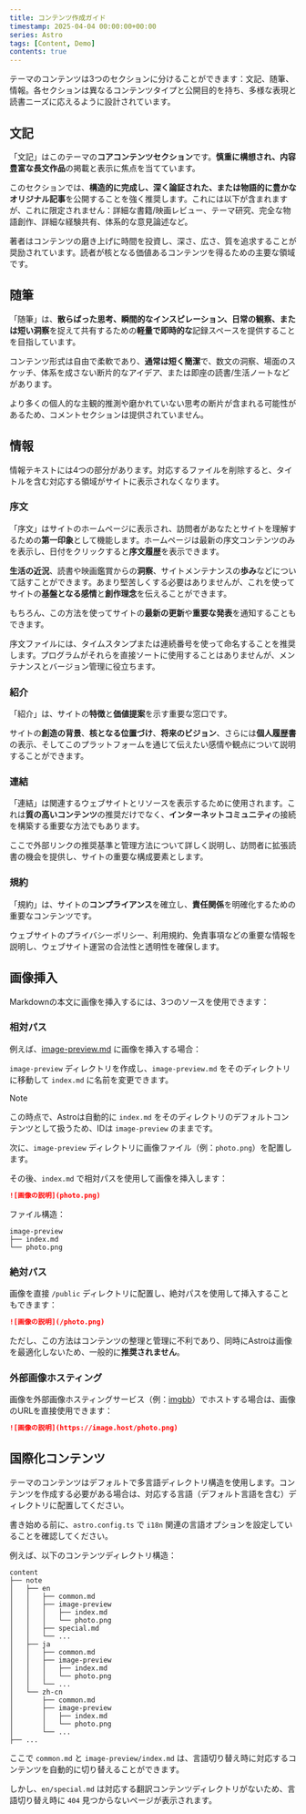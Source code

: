 ```yaml
---
title: コンテンツ作成ガイド
timestamp: 2025-04-04 00:00:00+00:00
series: Astro
tags: [Content, Demo]
contents: true
---
```


テーマのコンテンツは3つのセクションに分けることができます：文記、随筆、情報。各セクションは異なるコンテンツタイプと公開目的を持ち、多様な表現と読書ニーズに応えるように設計されています。

## 文記

「文記」はこのテーマの**コアコンテンツセクション**です。**慎重に構想され、内容豊富な長文作品**の掲載と表示に焦点を当てています。

このセクションでは、**構造的に完成し、深く論証された、または物語的に豊かなオリジナル記事**を公開することを強く推奨します。これには以下が含まれますが、これに限定されません：詳細な書籍/映画レビュー、テーマ研究、完全な物語創作、詳細な経験共有、体系的な意見論述など。

著者はコンテンツの磨き上げに時間を投資し、深さ、広さ、質を追求することが奨励されています。読者が核となる価値あるコンテンツを得るための主要な領域です。

## 随筆

「随筆」は、**散らばった思考、瞬間的なインスピレーション、日常の観察、または短い洞察**を捉えて共有するための**軽量で即時的な**記録スペースを提供することを目指しています。

コンテンツ形式は自由で柔軟であり、**通常は短く簡潔**で、数文の洞察、場面のスケッチ、体系を成さない断片的なアイデア、または即座の読書/生活ノートなどがあります。

より多くの個人的な主観的推測や磨かれていない思考の断片が含まれる可能性があるため、コメントセクションは提供されていません。

## 情報

情報テキストには4つの部分があります。対応するファイルを削除すると、タイトルを含む対応する領域がサイトに表示されなくなります。

### 序文

「序文」はサイトのホームページに表示され、訪問者があなたとサイトを理解するための**第一印象**として機能します。ホームページは最新の序文コンテンツのみを表示し、日付をクリックすると**序文履歴**を表示できます。

**生活の近況**、読書や映画鑑賞からの**洞察**、サイトメンテナンスの**歩み**などについて話すことができます。あまり堅苦しくする必要はありませんが、これを使ってサイトの**基盤となる感情**と**創作理念**を伝えることができます。

もちろん、この方法を使ってサイトの**最新の更新**や**重要な発表**を通知することもできます。

序文ファイルには、タイムスタンプまたは連続番号を使って命名することを推奨します。プログラムがそれらを直接ソートに使用することはありませんが、メンテナンスとバージョン管理に役立ちます。

### 紹介

「紹介」は、サイトの**特徴**と**価値提案**を示す重要な窓口です。

サイトの**創造の背景**、**核となる位置づけ**、**将来のビジョン**、さらには**個人履歴書**の表示、そしてこのプラットフォームを通じて伝えたい感情や観点について説明することができます。

### 連結

「連結」は関連するウェブサイトとリソースを表示するために使用されます。これは**質の高いコンテンツ**の推奨だけでなく、**インターネットコミュニティ**の接続を構築する重要な方法でもあります。

ここで外部リンクの推奨基準と管理方法について詳しく説明し、訪問者に拡張読書の機会を提供し、サイトの重要な構成要素とします。

### 規約

「規約」は、サイトの**コンプライアンス**を確立し、**責任関係**を明確化するための重要なコンテンツです。

ウェブサイトのプライバシーポリシー、利用規約、免責事項などの重要な情報を説明し、ウェブサイト運営の合法性と透明性を確保します。

## 画像挿入

Markdownの本文に画像を挿入するには、3つのソースを使用できます：

### 相対パス

例えば、[image-preview.md](image-preview/index.md) に画像を挿入する場合：

`image-preview` ディレクトリを作成し、`image-preview.md` をそのディレクトリに移動して `index.md` に名前を変更できます。

> [!NOTE]
> この時点で、Astroは自動的に `index.md` をそのディレクトリのデフォルトコンテンツとして扱うため、IDは `image-preview` のままです。

次に、`image-preview` ディレクトリに画像ファイル（例：`photo.png`）を配置します。

その後、`index.md` で相対パスを使用して画像を挿入します：

```md
![画像の説明](photo.png)
```

ファイル構造：

```
image-preview
├── index.md
└── photo.png
```

### 絶対パス

画像を直接 `/public` ディレクトリに配置し、絶対パスを使用して挿入することもできます：

```md
![画像の説明](/photo.png)
```

ただし、この方法はコンテンツの整理と管理に不利であり、同時にAstroは画像を最適化しないため、一般的に**推奨されません**。

### 外部画像ホスティング

画像を外部画像ホスティングサービス（例：[imgbb](https://imgbb.com/)）でホストする場合は、画像のURLを直接使用できます：

```md
![画像の説明](https://image.host/photo.png)
```

## 国際化コンテンツ

テーマのコンテンツはデフォルトで多言語ディレクトリ構造を使用します。コンテンツを作成する必要がある場合は、対応する言語（デフォルト言語を含む）ディレクトリに配置してください。

書き始める前に、`astro.config.ts` で `i18n` 関連の言語オプションを設定していることを確認してください。

例えば、以下のコンテンツディレクトリ構造：

```
content
├── note
│   ├── en
│   │   ├── common.md
│   │   ├── image-preview
│   │   │   ├── index.md
│   │   │   └── photo.png
│   │   ├── special.md
│   │   └── ...
│   ├── ja
│   │   ├── common.md
│   │   ├── image-preview
│   │   │   ├── index.md
│   │   │   └── photo.png
│   │   └── ...
│   └── zh-cn
│       ├── common.md
│       ├── image-preview
│       │   ├── index.md
│       │   └── photo.png
│       └── ...
├── ...
```

ここで `common.md` と `image-preview/index.md` は、言語切り替え時に対応するコンテンツを自動的に切り替えることができます。

しかし、`en/special.md` は対応する翻訳コンテンツディレクトリがないため、言語切り替え時に `404` 見つからないページが表示されます。
